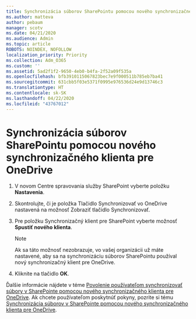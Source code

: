 ```yaml
---
title: Synchronizácia súborov SharePointu pomocou nového synchronizačného klienta pre OneDrive
ms.author: matteva
author: pebaum
manager: scotv
ms.date: 04/21/2020
ms.audience: Admin
ms.topic: article
ROBOTS: NOINDEX, NOFOLLOW
localization_priority: Priority
ms.collection: Adm_O365
ms.custom: ''
ms.assetid: 5ad2f1f2-9650-4eb0-b4fa-2f52a09f535a
ms.openlocfilehash: bfb3910115067823bec7e9f000511b785eb7ba41
ms.sourcegitcommit: 631cbb5f03e5371f0995e976536d24e9d13746c3
ms.translationtype: HT
ms.contentlocale: sk-SK
ms.lasthandoff: 04/22/2020
ms.locfileid: "43767012"
---
```

# <a name="sync-sharepoint-files-with-the-new-onedrive-sync-client"></a>Synchronizácia súborov SharePointu pomocou nového synchronizačného klienta pre OneDrive

1. V novom Centre spravovania služby SharePoint vyberte položku **Nastavenia**.
    
2. Skontrolujte, či je položka Tlačidlo Synchronizovať vo OneDrive nastavená na možnosť Zobraziť tlačidlo Synchronizovať.
    
3. Pre položku Synchronizačný klient pre SharePoint vyberte možnosť **Spustiť nového klienta**.
    
    > [!NOTE]
    > Ak sa táto možnosť nezobrazuje, vo vašej organizácii už máte nastavené, aby sa na synchronizáciu súborov SharePointu používal nový synchronizačný klient pre OneDrive. 
  
4. Kliknite na tlačidlo **OK**.
    
Ďalšie informácie nájdete v téme [Povolenie používateľom synchronizovať súbory v SharePointe pomocou nového synchronizačného klienta pre OneDrive](https://go.microsoft.com/fwlink/?linkid=866433). Ak chcete používateľom poskytnúť pokyny, pozrite si tému [Synchronizácia súborov v SharePointe pomocou nového synchronizačného klienta pre OneDrive](https://go.microsoft.com/fwlink/?linkid=866427).
  

